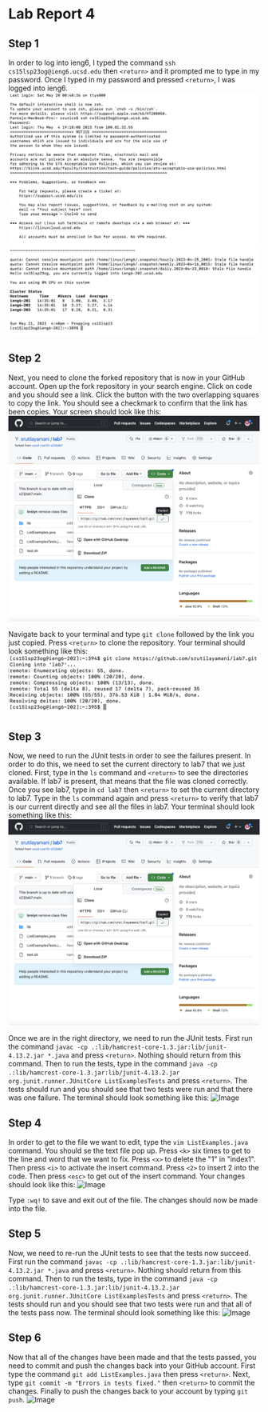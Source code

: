 # Lab Report 4

## Step 1
In order to log into ieng6, I typed the command `ssh cs15lsp23og@ieng6.ucsd.edu` then `<return>` and it prompted me to type in my password. Once I typed in my password and pressed `<return>`, I was logged into ieng6.
![Image](login.png)

## Step 2
Next, you need to clone the forked repository that is now in your GitHub account. Open up the fork repository in your search engine. Click on code and you should see a link. Click the button with the two overlapping squares to copy the link. You should see a checkmark to confirm that the link has been copies. Your screen should look like this:
![Image](copylink.png)

Navigate back to your terminal and type `git clone` followed by the link you just copied. Press `<return>` to clone the repository. Your terminal should look something like this:
![Image](clone.png)

## Step 3
Now, we need to run the JUnit tests in order to see the failures present. In order to do this, we need to set the current directory to lab7 that we just cloned. First, type in the `ls` command and `<return>` to see the directories available. If lab7 is present, that means that the file was cloned correctly. Once you see lab7, type in `cd lab7` then `<return>` to set the current directory to lab7. Type in the `ls` command again and press `<return>` to verify that lab7 is our current directly and see all the files in lab7. Your terminal should look something like this:
![Image](copylink.png)
  
Once we are in the right directory, we need to run the JUnit tests. First run the command `javac -cp .:lib/hamcrest-core-1.3.jar:lib/junit-4.13.2.jar *.java` and press `<return>`. Nothing should return from this command. Then to run the tests, type in the command `java -cp .:lib/hamcrest-core-1.3.jar:lib/junit-4.13.2.jar org.junit.runner.JUnitCore ListExamplesTests` and press `<return>`. The tests should run and you should see that two tests were run and that there was one failure. The terminal should look something like this:
![Image](http://url/a.png)

## Step 4
In order to get to the file we want to edit, type the `vim ListExamples.java` command. You should se the text file pop up. Press `<k>` six times to get to the line and word that we want to fix. Press `<x>` to delete the "1" in "index1". Then press `<i>` to activate the insert command. Press `<2>` to insert 2 into the code. Then press `<esc>` to get out of the insert command. Your changes should look like this:
![Image](http://url/a.png)

Type `:wq!` to save and exit out of the file. The changes should now be made into the file.
  
## Step 5
Now, we need to re-run the JUnit tests to see that the tests now succeed. First run the command `javac -cp .:lib/hamcrest-core-1.3.jar:lib/junit-4.13.2.jar *.java` and press `<return>`. Nothing should return from this command. Then to run the tests, type in the command `java -cp .:lib/hamcrest-core-1.3.jar:lib/junit-4.13.2.jar org.junit.runner.JUnitCore ListExamplesTests` and press `<return>`. The tests should run and you should see that two tests were run and that all of the tests pass now. The terminal should look something like this:
![Image](http://url/a.png)

## Step 6
Now that all of the changes have been made and that the tests passed, you need to commit and push the changes back into your GitHub account. First type the command `git add ListExamples.java` then press `<return>`. Next, type `git commit -m "Errors in tests fixed."` then `<return>` to commit the changes. Finally to push the changes back to your account by typing `git push`. 
![Image](http://url/a.png)
